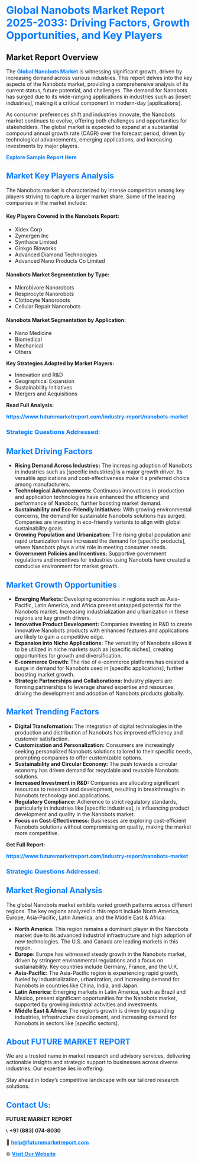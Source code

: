 <h1 style="color: #007BFF;">Global Nanobots Market Report 2025-2033: Driving Factors, Growth Opportunities, and Key Players</h1>

<section id="overview">
<h2>Market Report Overview</h2>
<p>The <a href="https://www.futuremarketreport.com/industry-report/nanobots-market" style="color: #007BFF; text-decoration: none;"><strong>Global Nanobots Market</strong></a> is witnessing significant growth, driven by increasing demand across various industries. This report delves into the key aspects of the Nanobots market, providing a comprehensive analysis of its current status, future potential, and challenges. The demand for Nanobots has surged due to its wide-ranging applications in industries such as [insert industries], making it a critical component in modern-day [applications].</p>
<p>As consumer preferences shift and industries innovate, the Nanobots market continues to evolve, offering both challenges and opportunities for stakeholders. The global market is expected to expand at a substantial compound annual growth rate (CAGR) over the forecast period, driven by technological advancements, emerging applications, and increasing investments by major players.</p>
</section>

<section id="overview">
<p><a href="https://www.futuremarketreport.com/request-sample/reportId=56233" style="color: #007BFF; text-decoration: none;"><strong>Explore Sample Report Here</strong></a></p>
</section>

<section id="key-players">
<h2 style="color: #007BFF;">Market Key Players Analysis</h2>
<p>The Nanobots market is characterized by intense competition among key players striving to capture a larger market share. Some of the leading companies in the market include:</p>
<h4>Key Players Covered in the Nanobots Report:</h4>
<ul><li>Xidex Corp</li><li>Zymergen Inc</li><li>Synthace Limited</li><li>Ginkgo Bioworks</li><li>Advanced Diamond Technologies</li><li>Advanced Nano Products Co Limited</li></ul>
<h4>Nanobots Market Segmentation by Type:</h4>
<ul><li>Microbivore Nanorobots</li><li>Respirocyte Nanorobots</li><li>Clottocyte Nanorobots</li><li>Cellular Repair Nanorobots</li></ul>

<h4>Nanobots Market Segmentation by Application:</h4>
<ul><li>Nano Medicine</li><li>Biomedical</li><li>Mechanical</li><li>Others</li></ul>
<p><strong>Key Strategies Adopted by Market Players:</strong></p>
<ul>
<li>Innovation and R&D</li>
<li>Geographical Expansion</li>
<li>Sustainability Initiatives</li>
<li>Mergers and Acquisitions</li>
</ul>
</section>

<section>
<p><strong>Read Full Analysis: </strong></p><a href="https://www.futuremarketreport.com/industry-report/nanobots-market" style="color: #007BFF; text-decoration: none;"><strong>https://www.futuremarketreport.com/industry-report/nanobots-market</strong></a>
<h3 style="color: #007BFF;">Strategic Questions Addressed:</h3>
</section>

<section id="driving-factors">
<h2 style="color: #007BFF;">Market Driving Factors</h2>
<ul>
<li><strong>Rising Demand Across Industries:</strong> The increasing adoption of Nanobots in industries such as [specific industries] is a major growth driver. Its versatile applications and cost-effectiveness make it a preferred choice among manufacturers.</li>
<li><strong>Technological Advancements:</strong> Continuous innovations in production and application technologies have enhanced the efficiency and performance of Nanobots, further boosting market demand.</li>
<li><strong>Sustainability and Eco-Friendly Initiatives:</strong> With growing environmental concerns, the demand for sustainable Nanobots solutions has surged. Companies are investing in eco-friendly variants to align with global sustainability goals.</li>
<li><strong>Growing Population and Urbanization:</strong> The rising global population and rapid urbanization have increased the demand for [specific products], where Nanobots plays a vital role in meeting consumer needs.</li>
<li><strong>Government Policies and Incentives:</strong> Supportive government regulations and incentives for industries using Nanobots have created a conducive environment for market growth.</li>
</ul>
</section>

<section id="growth-opportunities">
<h2 style="color: #007BFF;">Market Growth Opportunities</h2>
<ul>
<li><strong>Emerging Markets:</strong> Developing economies in regions such as Asia-Pacific, Latin America, and Africa present untapped potential for the Nanobots market. Increasing industrialization and urbanization in these regions are key growth drivers.</li>
<li><strong>Innovative Product Development:</strong> Companies investing in R&D to create innovative Nanobots products with enhanced features and applications are likely to gain a competitive edge.</li>
<li><strong>Expansion into Niche Applications:</strong> The versatility of Nanobots allows it to be utilized in niche markets such as [specific niches], creating opportunities for growth and diversification.</li>
<li><strong>E-commerce Growth:</strong> The rise of e-commerce platforms has created a surge in demand for Nanobots used in [specific applications], further boosting market growth.</li>
<li><strong>Strategic Partnerships and Collaborations:</strong> Industry players are forming partnerships to leverage shared expertise and resources, driving the development and adoption of Nanobots products globally.</li>
</ul>
</section>

<section id="trending-factors">
<h2 style="color: #007BFF;">Market Trending Factors</h2>
<ul>
<li><strong>Digital Transformation:</strong> The integration of digital technologies in the production and distribution of Nanobots has improved efficiency and customer satisfaction.</li>
<li><strong>Customization and Personalization:</strong> Consumers are increasingly seeking personalized Nanobots solutions tailored to their specific needs, prompting companies to offer customizable options.</li>
<li><strong>Sustainability and Circular Economy:</strong> The push towards a circular economy has driven demand for recyclable and reusable Nanobots solutions.</li>
<li><strong>Increased Investment in R&D:</strong> Companies are allocating significant resources to research and development, resulting in breakthroughs in Nanobots technology and applications.</li>
<li><strong>Regulatory Compliance:</strong> Adherence to strict regulatory standards, particularly in industries like [specific industries], is influencing product development and quality in the Nanobots market.</li>
<li><strong>Focus on Cost-Effectiveness:</strong> Businesses are exploring cost-efficient Nanobots solutions without compromising on quality, making the market more competitive.</li>
</ul>
</section>

<section>
<p><strong>Get Full Report: </strong></p><a href="https://www.futuremarketreport.com/industry-report/nanobots-market" style="color: #007BFF; text-decoration: none;"><strong>https://www.futuremarketreport.com/industry-report/nanobots-market</strong></a>
<h3 style="color: #007BFF;">Strategic Questions Addressed:</h3>
</section>


<section id="regional-analysis">
<h2 style="color: #007BFF;">Market Regional Analysis</h2>
<p>The global Nanobots market exhibits varied growth patterns across different regions. The key regions analyzed in this report include North America, Europe, Asia-Pacific, Latin America, and the Middle East & Africa:</p>
<ul>
<li><strong>North America:</strong> This region remains a dominant player in the Nanobots market due to its advanced industrial infrastructure and high adoption of new technologies. The U.S. and Canada are leading markets in this region.</li>
<li><strong>Europe:</strong> Europe has witnessed steady growth in the Nanobots market, driven by stringent environmental regulations and a focus on sustainability. Key countries include Germany, France, and the U.K.</li>
<li><strong>Asia-Pacific:</strong> The Asia-Pacific region is experiencing rapid growth, fueled by industrialization, urbanization, and increasing demand for Nanobots in countries like China, India, and Japan.</li>
<li><strong>Latin America:</strong> Emerging markets in Latin America, such as Brazil and Mexico, present significant opportunities for the Nanobots market, supported by growing industrial activities and investments.</li>
<li><strong>Middle East & Africa:</strong> The region’s growth is driven by expanding industries, infrastructure development, and increasing demand for Nanobots in sectors like [specific sectors].</li>
</ul>
</section>

<footer>
<h2 style="color: #007BFF;">About FUTURE MARKET REPORT</h2>
<p>We are a trusted name in market research and advisory services, delivering actionable insights and strategic support to businesses across diverse industries. Our expertise lies in offering:</p>

<p>Stay ahead in today’s competitive landscape with our tailored research solutions.</p>

<h2 style="color: #007BFF;">Contact Us:</h2>
<p><strong>FUTURE MARKET REPORT</strong></p>
<p>📞 <strong>+91 (883) 074-8030</strong></p>
<p>📧 <strong><a href="mailto:help@futuremarketreport.com" style="color: #007BFF;">help@futuremarketreport.com</a></strong></p>
<p>🌐 <strong><a href="https://www.futuremarketreport.com/" style="color: #007BFF;">Visit Our Website</a></strong></p>
</footer>